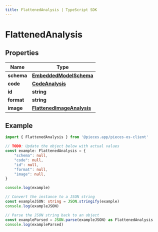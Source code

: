 ```yaml
---
title: FlattenedAnalysis | TypeScript SDK
---
```



# FlattenedAnalysis


## Properties

Name | Type
------------ | -------------
**schema** | [**EmbeddedModelSchema**](EmbeddedModelSchema)
**code** | [**CodeAnalysis**](CodeAnalysis)
**id** | **string**
**format** | **string**
**image** | [**FlattenedImageAnalysis**](FlattenedImageAnalysis)

## Example

```typescript
import { FlattenedAnalysis } from '@pieces.app/pieces-os-client'

// TODO: Update the object below with actual values
const example: FlattenedAnalysis = {
    "schema": null,
    "code": null,
    "id": null,
    "format": null,
    "image": null,
}

console.log(example)

// Convert the instance to a JSON string
const exampleJSON: string = JSON.stringify(example)
console.log(exampleJSON)

// Parse the JSON string back to an object
const exampleParsed = JSON.parse(exampleJSON) as FlattenedAnalysis
console.log(exampleParsed)
```


